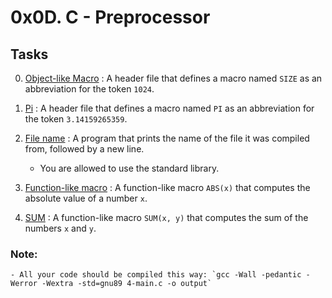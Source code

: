 # 0x0D. C - Preprocessor

## Tasks

0. [Object-like Macro](./0-object_like_macro.h) : A header file that defines a macro named `SIZE` as an abbreviation for the token `1024`.

1. [Pi](./1-pi.h) : A header file that defines a macro named `PI` as an abbreviation for the token `3.14159265359`.

2. [File name](./2-main.c) : A program that prints the name of the file it was compiled from, followed by a new line.
	- You are allowed to use the standard library.

3. [Function-like macro](./3-function_like_macro.h) : A function-like macro `ABS(x)` that computes the absolute value of a number `x`.

4. [SUM](./4-sum.h) : A function-like macro `SUM(x, y)` that computes the sum of the numbers `x` and `y`.  

### Note: 
	- All your code should be compiled this way: `gcc -Wall -pedantic -Werror -Wextra -std=gnu89 4-main.c -o output`
